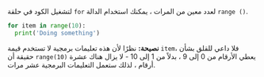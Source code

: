 لتشغيل الكود في حلقة `for` لعدد معين من المرات ، يمكنك استخدام الدالة `range ()`.

```python
for item in range(10):
  print('Doing something')
```

**نصيحة:** نظرًا لأن هذه تعليمات برمجية لا تستخدم قيمة `item`، فلا داعي للقلق بشأن حقيقة أن `range(10)` يعطي الأرقام من 0 إلى 9 ، بدلاً من 1 إلى 10 - لا يزال هناك عشرة أرقام ، لذلك ستعمل التعليمات البرمجية عشر مرات.

